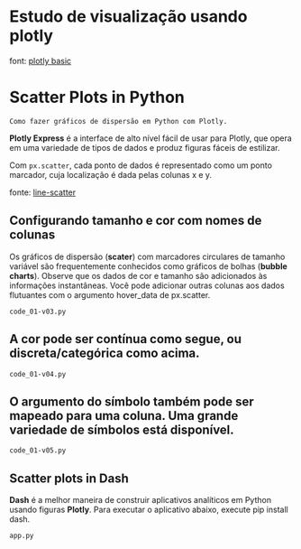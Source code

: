 # Estudo de visualização usando plotly
font: [plotly basic](https://plotly.com/python/line-and-scatter/)

# Scatter Plots in Python 
    Como fazer gráficos de dispersão em Python com Plotly.

__Plotly Express__ é a interface de alto nível fácil de usar para Plotly, que opera em uma variedade de tipos de dados e produz figuras fáceis de estilizar.

Com `px.scatter`, cada ponto de dados é representado como um ponto marcador, cuja localização é dada pelas colunas x e y.

fonte: [line-scatter](https://plotly.com/python/line-and-scatter/)



## Configurando tamanho e cor com nomes de colunas

Os gráficos de dispersão (__scater__) com marcadores circulares de tamanho variável são frequentemente conhecidos como gráficos de bolhas (__bubble charts__). Observe que os dados de cor e tamanho são adicionados às informações instantâneas. Você pode adicionar outras colunas aos dados flutuantes com o argumento hover_data de px.scatter.
    
    code_01-v03.py

## A cor pode ser contínua como segue, ou discreta/categórica como acima.

    code_01-v04.py

## O argumento do símbolo também pode ser mapeado para uma coluna. Uma grande variedade de símbolos está disponível.

    code_01-v05.py

## Scatter plots in Dash
__Dash__ é a melhor maneira de construir aplicativos analíticos em Python usando figuras __Plotly__. Para executar o aplicativo abaixo, execute pip install dash.

    app.py



